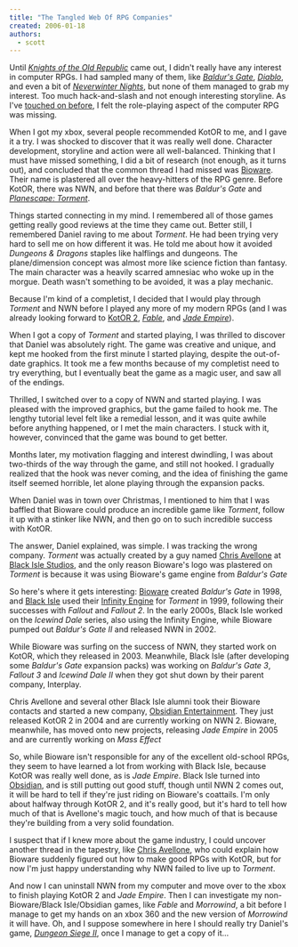 ```yaml
---
title: "The Tangled Web Of RPG Companies"
created: 2006-01-18
authors: 
  - scott
---
```


Until _[Knights of the Old Republic](http://www.gamespot.com/xbox/rpg/starwarsknightsoftor/index.html?q=knights%20of%20the%20old%20republic)_ came out, I didn't really have any interest in computer RPGs. I had sampled many of them, like _[Baldur's Gate](http://www.gamespot.com/pc/rpg/baldursgate/index.html?q=baldurs%20gate)_, _[Diablo](http://www.gamespot.com/pc/rpg/diablo/index.html?q=diablo)_, and even a bit of [_Neverwinter Nights_](http://www.gamespot.com/pc/rpg/neverwinternights/index.html?q=neverwinter%20nights), but none of them managed to grab my interest. Too much hack-and-slash and not enough interesting storyline. As I've [touched on before](/2005/07/diablo-and-the-problem-with-role-playing-games/), I felt the role-playing aspect of the computer RPG was missing.

When I got my xbox, several people recommended KotOR to me, and I gave it a try. I was shocked to discover that it was really well done. Character development, storyline and action were all well-balanced. Thinking that I must have missed something, I did a bit of research (not enough, as it turns out), and concluded that the common thread I had missed was [Bioware](http://www.bioware.com/). Their name is plastered all over the heavy-hitters of the RPG genre. Before KotOR, there was NWN, and before that there was _Baldur's Gate_ and [_Planescape: Torment_](http://www.gamespot.com/features/6135401/).

Things started connecting in my mind. I remembered all of those games getting really good reviews at the time they came out. Better still, I remembered Daniel raving to me about _Torment_. He had been trying very hard to sell me on how different it was. He told me about how it avoided _Dungeons & Dragons_ staples like halflings and dungeons. The plane/dimension concept was almost more like science fiction than fantasy. The main character was a heavily scarred amnesiac who woke up in the morgue. Death wasn't something to be avoided, it was a play mechanic.

Because I'm kind of a completist, I decided that I would play through _Torment_ and NWN before I played any more of my modern RPGs (and I was already looking forward to [KotOR 2](http://www.gamespot.com/xbox/rpg/kotor2/index.html?q=knights%20of%20the%20old%20republic), _[Fable](http://www.gamespot.com/xbox/rpg/fable/index.html?q=fable)_, and _[Jade Empire](http://www.gamespot.com/xbox/rpg/jadeempire/index.html?q=jade%20empire)_).

When I got a copy of _Torment_ and started playing, I was thrilled to discover that Daniel was absolutely right. The game was creative and unique, and kept me hooked from the first minute I started playing, despite the out-of-date graphics. It took me a few months because of my completist need to try everything, but I eventually beat the game as a magic user, and saw all of the endings.

Thrilled, I switched over to a copy of NWN and started playing. I was pleased with the improved graphics, but the game failed to hook me. The lengthy tutorial level felt like a remedial lesson, and it was quite awhile before anything happened, or I met the main characters. I stuck with it, however, convinced that the game was bound to get better.

Months later, my motivation flagging and interest dwindling, I was about two-thirds of the way through the game, and still not hooked. I gradually realized that the hook was never coming, and the idea of finishing the game itself seemed horrible, let alone playing through the expansion packs.

When Daniel was in town over Christmas, I mentioned to him that I was baffled that Bioware could produce an incredible game like _Torment_, follow it up with a stinker like NWN, and then go on to such incredible success with KotOR.

The answer, Daniel explained, was simple. I was tracking the wrong company. _Torment_ was actually created by a guy named [Chris Avellone](http://en.wikipedia.org/wiki/Chris_Avellone) at [Black Isle Studios](http://archive.gamespy.com/articles/january01/blackisle/), and the only reason Bioware's logo was plastered on _Torment_ is because it was using Bioware's game engine from _Baldur's Gate_

So here's where it gets interesting: [Bioware](http://en.wikipedia.org/wiki/BioWare) created _Baldur's Gate_ in 1998, and [Black Isle](http://en.wikipedia.org/wiki/Black_Isle_Studios) used their [Infinity Engine](http://en.wikipedia.org/wiki/Infinity_Engine) for _Torment_ in 1999, following their successes with _Fallout_ and _Fallout 2_. In the early 2000s, Black Isle worked on the _Icewind Dale_ series, also using the Infinity Engine, while Bioware pumped out _Baldur's Gate II_ and released NWN in 2002.

While Bioware was surfing on the success of NWN, they started work on KotOR, which they released in 2003. Meanwhile, Black Isle (after developing some _Baldur's Gate_ expansion packs) was working on _Baldur's Gate 3_, _Fallout 3_ and _Icewind Dale II_ when they got shut down by their parent company, Interplay.

Chris Avellone and several other Black Isle alumni took their Bioware contacts and started a new company, [Obsidian Entertainment](http://en.wikipedia.org/wiki/Obsidian_Entertainment). They just released KotOR 2 in 2004 and are currently working on NWN 2. Bioware, meanwhile, has moved onto new projects, releasing _Jade Empire_ in 2005 and are currently working on _Mass Effect_

So, while Bioware isn't responsible for any of the excellent old-school RPGs, they seem to have learned a lot from working with Black Isle, because KotOR was really well done, as is _Jade Empire_. Black Isle turned into [Obsidian](http://www.obsidianent.com/), and is still putting out good stuff, though until NWN 2 comes out, it will be hard to tell if they're just riding on Bioware's coattails. I'm only about halfway through KotOR 2, and it's really good, but it's hard to tell how much of that is Avellone's magic touch, and how much of that is because they're building from a very solid foundation.

I suspect that if I knew more about the game industry, I could uncover another thread in the tapestry, like [Chris Avellone](http://www.rpgcodex.com/peopledetails.php?id=41), who could explain how Bioware suddenly figured out how to make good RPGs with KotOR, but for now I'm just happy understanding why NWN failed to live up to _Torment_.

And now I can uninstall NWN from my computer and move over to the xbox to finish playing KotOR 2 and _Jade Empire_. Then I can investigate my non-Bioware/Black Isle/Obsidian games, like _Fable_ and _Morrowind_, a bit before I manage to get my hands on an xbox 360 and the new version of _Morrowind_ it will have. Oh, and I suppose somewhere in here I should really try Daniel's game, _[Dungeon Siege II](http://www.gamespot.com/pc/rpg/dungeonsiege2/index.html)_, once I manage to get a copy of it...
